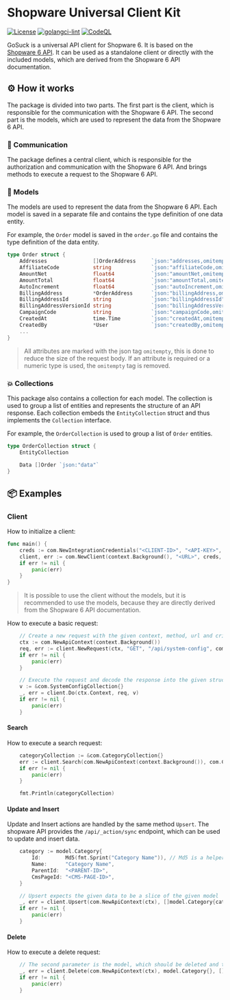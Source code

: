 # Shopware Universal Client Kit

[![License](https://img.shields.io/badge/License-BSD_3--Clause-blue.svg)](https://opensource.org/licenses/BSD-3-Clause)
[![golangci-lint](https://github.com/Avanis-GmbH/GoSUCK/actions/workflows/golangci-lint.yml/badge.svg)](https://github.com/Avanis-GmbH/GoSUCK/actions/workflows/golangci-lint.yml)
[![CodeQL](https://github.com/Avanis-GmbH/GoSUCK/actions/workflows/codeql.yml/badge.svg)](https://github.com/Avanis-GmbH/GoSUCK/actions/workflows/codeql.yml)

GoSuck is a universal API client for Shopware 6. It is based on the [Shopware 6 API](https://developer.shopware.com/docs/guides/api-guide/).
It can be used as a standalone client or directly with the included models, which are derived from the Shopware 6 API documentation.

## ⚙️ How it works

The package is divided into two parts. The first part is the client, which is responsible for the communication with the Shopware 6 API. The second part is the models, which are used to represent the data from the Shopware 6 API.

### 📡 Communication

The package defines a central client, which is responsible for the authorization and communication with the Shopware 6 API. And brings methods to execute a request to the Shopware 6 API.

### 📝 Models

The models are used to represent the data from the Shopware 6 API.
Each model is saved in a separate file and contains the type definition of one data entity.

For example, the `Order` model is saved in the `order.go` file and contains the type definition of the data entity.

```go
type Order struct {
	Addresses               []OrderAddress     `json:"addresses,omitempty"`
	AffiliateCode           string             `json:"affiliateCode,omitempty"`
	AmountNet               float64            `json:"amountNet,omitempty"`
	AmountTotal             float64            `json:"amountTotal,omitempty"`
	AutoIncrement           float64            `json:"autoIncrement,omitempty"`
	BillingAddress          *OrderAddress      `json:"billingAddress,omitempty"`
	BillingAddressId        string             `json:"billingAddressId"` // required
	BillingAddressVersionId string             `json:"billingAddressVersionId,omitempty"`
	CampaignCode            string             `json:"campaignCode,omitempty"`
	CreatedAt               time.Time          `json:"createdAt,omitempty"`
	CreatedBy               *User              `json:"createdBy,omitempty"`
    ...
}

```
> All attributes are marked with the json tag `omitempty`, this is done to reduce the size of the request body. If an attribute is required or a numeric type is used, the `omitempty` tag is removed.

### 💥 Collections

This package also contains a collection for each model. The collection is used to group a list of entities and represents the structure of an API response. Each collection embeds the `EntityCollection` struct and thus implements the `Collection` interface.

For example, the `OrderCollection` is used to group a list of `Order` entities.

```go
type OrderCollection struct {
    EntityCollection

    Data []Order `json:"data"`
}
```

## 📦 Examples

### Client

How to initialize a client:

```go
func main() {
	creds := com.NewIntegrationCredentials("<CLIENT-ID>", "<API-KEY>", []string{"write"})
	client, err := com.NewClient(context.Background(), "<URL>", creds, nil)
	if err != nil {
		panic(err)
	}
}
```

> It is possible to use the client without the models, but it is recommended to use the models, because they are directly derived from the Shopware 6 API documentation.

How to execute a basic request:

```go
	// Create a new request with the given context, method, url and criteria
	ctx := com.NewApiContext(context.Background())
	req, err := client.NewRequest(ctx, "GET", "/api/system-config", com.Criteria{})
	if err != nil {
		panic(err)
	}

	// Execute the request and decode the response into the given struct (v)
	v := &com.SystemConfigCollection{}
	_, err = client.Do(ctx.Context, req, v)
	if err != nil {
		panic(err)
	}
```

#### Search

How to execute a search request:

```go
    categoryCollection := &com.CategoryCollection{}
    err := client.Search(com.NewApiContext(context.Background()), com.Criteria{}, categoryCollection)
    if err != nil {
        panic(err)
    }

    fmt.Println(categoryCollection)
```

#### Update and Insert

Update and Insert actions are handled by the same method `Upsert`. The shopware API provides the `/api/_action/sync` endpoint, which can be used to update and insert data.

```go
	category := model.Category{
		Id:        Md5(fmt.Sprint("Category Name")), // Md5 is a helper function to generate a unique id as md5 hash
		Name:      "Category Name",
		ParentId:  "<PARENT-ID>",
		CmsPageId: "<CMS-PAGE-ID>",
	}

    // Upsert expects the given data to be a slice of the given model
	_, err = client.Upsert(com.NewApiContext(ctx), []model.Category{category})
	if err != nil {
		panic(err)
	}
```

#### Delete

How to execute a delete request:

```go
    // The second parameter is the model, which should be deleted and the third parameter is a slice of ids of the given model
	_, err = client.Delete(com.NewApiContext(ctx), model.Category{}, []string{Md5("Category Name")})
	if err != nil {
		panic(err)
	}
```
